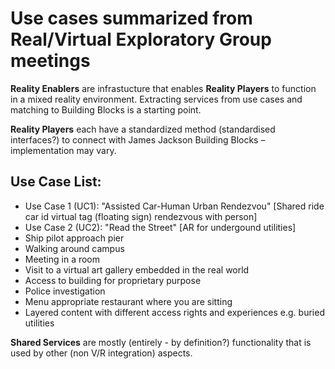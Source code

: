 # Use cases summarized from Real/Virtual Exploratory Group meetings

**Reality Enablers** are infrastucture that enables **Reality Players** to function in a mixed reality environment. Extracting services from use cases and matching to Building Blocks is a starting point.

**Reality Players** each have a standardized method (standardised interfaces?) to connect with James Jackson Building Blocks – implementation may vary.

## Use Case List:

- Use Case 1 (UC1): "Assisted Car-Human Urban Rendezvou" [Shared ride car id virtual tag (floating sign) rendezvous with person]
- Use Case 2 (UC2): "Read the Street" [AR for undergound utilities]
- Ship pilot approach pier
- Walking around campus
- Meeting in a room
- Visit to a virtual art gallery embedded in the real world
- Access to building for proprietary purpose
- Police investigation
- Menu appropriate restaurant where you are sitting
- Layered content with different access rights and experiences e.g. buried utilities


**Shared Services** are mostly (entirely - by definition?) functionality that is used by other (non V/R integration) aspects. 
